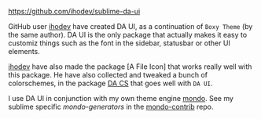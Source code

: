 <https://github.com/ihodev/sublime-da-ui>  

GitHub user [ihodev] have created DA UI, as a continuation of `Boxy Theme` (by the same author). DA UI is the only package that actually makes it easy to customiz things such as the font in the sidebar, statusbar or other UI elements. 

[ihodev] have also made the package [A File Icon] that works really well with this package. He have also collected and tweaked a bunch of colorschemes, in the package [DA CS] that goes well with `DA UI`.  

I use DA UI in conjunction with my own theme engine [mondo]. See my sublime specific *mondo-generators* in the [mondo-contrib] repo.  

[mondo]: https://github.com/budlabs/mondo
[mondo-contrib]: https://github.com/budlabs/mondo-contrib
[ihodev]: https://github.com/ihodev
[DA CS]: https://github.com/ihodev/sublime-da-cs

